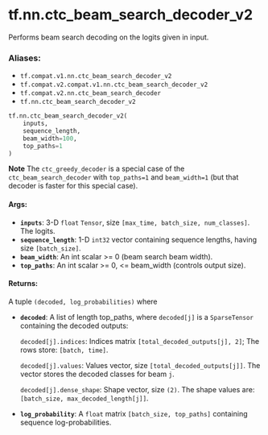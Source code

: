<div itemscope itemtype="http://developers.google.com/ReferenceObject">
<meta itemprop="name" content="tf.nn.ctc_beam_search_decoder_v2" />
<meta itemprop="path" content="Stable" />
</div>

# tf.nn.ctc_beam_search_decoder_v2

Performs beam search decoding on the logits given in input.

### Aliases:

* `tf.compat.v1.nn.ctc_beam_search_decoder_v2`
* `tf.compat.v2.compat.v1.nn.ctc_beam_search_decoder_v2`
* `tf.compat.v2.nn.ctc_beam_search_decoder`
* `tf.nn.ctc_beam_search_decoder_v2`

``` python
tf.nn.ctc_beam_search_decoder_v2(
    inputs,
    sequence_length,
    beam_width=100,
    top_paths=1
)
```

<!-- Placeholder for "Used in" -->

**Note** The `ctc_greedy_decoder` is a special case of the
`ctc_beam_search_decoder` with `top_paths=1` and `beam_width=1` (but
that decoder is faster for this special case).

#### Args:


* <b>`inputs`</b>: 3-D `float` `Tensor`, size `[max_time, batch_size, num_classes]`.
  The logits.
* <b>`sequence_length`</b>: 1-D `int32` vector containing sequence lengths, having size
  `[batch_size]`.
* <b>`beam_width`</b>: An int scalar >= 0 (beam search beam width).
* <b>`top_paths`</b>: An int scalar >= 0, <= beam_width (controls output size).


#### Returns:

A tuple `(decoded, log_probabilities)` where


* <b>`decoded`</b>: A list of length top_paths, where `decoded[j]`
  is a `SparseTensor` containing the decoded outputs:

  `decoded[j].indices`: Indices matrix `[total_decoded_outputs[j], 2]`;
    The rows store: `[batch, time]`.

  `decoded[j].values`: Values vector, size `[total_decoded_outputs[j]]`.
    The vector stores the decoded classes for beam `j`.

  `decoded[j].dense_shape`: Shape vector, size `(2)`.
    The shape values are: `[batch_size, max_decoded_length[j]]`.

* <b>`log_probability`</b>: A `float` matrix `[batch_size, top_paths]` containing
    sequence log-probabilities.